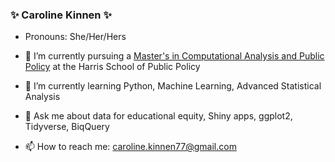 ### ✨ Caroline Kinnen ✨
- Pronouns: She/Her/Hers

- 🔭 I’m currently pursuing a [Master's in Computational Analysis and Public Policy](https://harris.uchicago.edu/academics/degrees/ms-computational-analysis-public-policy-mscapp) at the Harris School of Public Policy
- 🌱 I’m currently learning Python, Machine Learning, Advanced Statistical Analysis
- 💬 Ask me about data for educational equity, Shiny apps, ggplot2, Tidyverse, BiqQuery
- 📫 How to reach me: [caroline.kinnen77@gmail.com](mailto:caroline.kinnen77@gmail.com?subject=[GitHub]%20Source)


<!---
- 👯 I’m looking to collaborate on ...
- 🤔 I’m looking for help with ...
- ⚡ Fun fact: ...
-->
